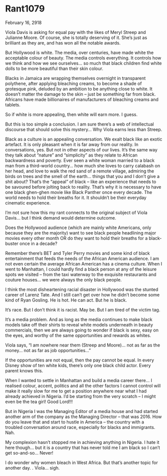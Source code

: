 # Rant1079


February 16, 2918

Viola Davis is asking for equal pay with the likes of Meryl Streep and Julianne Moore. Of course, she is totally deserving of it. She’s just as brilliant as they are, and has won all the notable awards. 

But Hollywood is white. The media, over centuries, have made white the acceptable colour of beauty. The media controls everything. It controls how we think and how we see ourselves… so much that black children find white dolls to be more beautiful than their skin colour. 

Blacks in Jamaica are wrapping themselves overnight in transparent polythene, after applying bleaching creams, to become a shade of grotesque pink, deluded by an ambition to be anything close to white. It doesn’t matter the damage to the skin – just be something far from black. Africans have made billionaires of manufacturers of bleaching creams and tablets. 

So if white is more appealing, then white will earn more. I guess.

But this is too simple a conclusion. I am sure there’s a web of intellectual discourse that should solve this mystery… Why Viola earns less than Streep.
 
Black as a culture is an appealing conversation. We exalt black like an exotic artefact. It is only pleasant when it is far away from our reality. In conversations, yes. But not in other aspects of our lives. It’s the same way they talk about “nature” and “simplicity” as they relate to African backwardness and poverty. Ever seen a white woman married to a black man from a third-world country… how much she loves to carry calabash on her head, and love to walk the red sand of a remote village, admiring the birds on trees and the smell of the earth… things that you and I don’t give a shit about? That’s the “appeal” of black – like an experience that needs to be savoured before jolting back to reality. That’s why it is necessary to have one black ghen-ghen movie like Black Panther once every decade. The world needs to hold their breaths for it. It shouldn’t be their everyday cinematic experience.

I’m not sure how this my rant connects to the original subject of Viola Davis… but I think demand would determine outcome. 

Does the Hollywood audience (which are mainly white Americans, only because they are the majority) want to see black people headlining major movies every other month OR do they want to hold their breaths for a black-buster once in a decade? 

Remember there’s BET and Tyler Perry movies and some kind of black entertainment that feeds the needs of the African American audience. I am not even certain the average African American has a cinema culture. When I went to Manhattan, I could hardly find a black person at any of the leisure spots we visited – from the taxi waterway to the exquisite restaurants and couture houses… we were always the only black people.

I think the most disheartening racial disaster in Hollywood was the stunted career of Larenz Tate. And I still can’t get over how he didn’t become some kind of Ryan Gosling. He is hot. He can act. But he is black.

It’s race. But I don’t think it is racist. May be. But I am tired of the victim tag.

It’s a media problem. And as long as the media continues to make black models take off their shirts to reveal white models underneath in beauty commercials, then we are always going to wonder if black is sexy, easy on the eyes, and worthy of the same opportunities and rewards as whites.

Viola says, “I am nowhere near them (Streep and Moore)… not as far as the money… not as far as job opportunities…”

If the opportunities are not equal, then the pay cannot be equal. In every Disney show of ten white kids, there’s only one black child actor. Every parent knows this. 

When I wanted to settle in Manhattan and build a media career there… I realised colour, accent, politics and all the other factors I cannot control will make it really slow for me to get a position anywhere near what I had already achieved in Nigeria. I’d be starting from the very scratch – I might even be the tea girl! Good Lord!!! 

But in Nigeria I was the Managing Editor of a media house and had started another arm of the company as the Managing Director – that was 2016. How do you leave that and start to hustle in America – the country with a troubled conversation around race, especially for blacks and immigrants. Nah.

My complexion hasn’t stopped me in achieving anything in Nigeria. I hate it here though… but it is a country that has never told me I am black so I can’t get so-and-so… Never! 

I do wonder why women bleach in West Africa. But that’s another topic for another day.
.
Viola… sigh.
